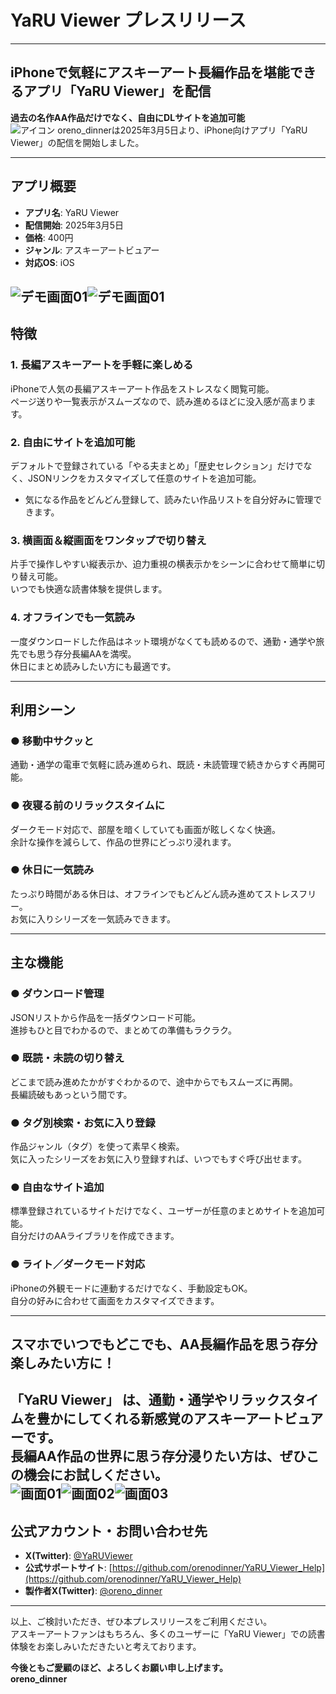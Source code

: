 # YaRU Viewer プレスリリース
---

## iPhoneで気軽にアスキーアート長編作品を堪能できるアプリ「YaRU Viewer」を配信  
**過去の名作AA作品だけでなく、自由にDLサイトを追加可能**  
![アイコン](https://orenodinner.github.io/YaRU_Viewer_Help/PressKit/YaRUViewer_icon.png "アイコン")
oreno_dinnerは2025年3月5日より、iPhone向けアプリ「YaRU Viewer」の配信を開始しました。  

---

## アプリ概要  
- **アプリ名**: YaRU Viewer  
- **配信開始**: 2025年3月5日  
- **価格**: 400円  
- **ジャンル**: アスキーアートビュアー  
- **対応OS**: iOS  

![デモ画面01](https://orenodinner.github.io/YaRU_Viewer_Help/PressKit/Press_1.png "デモ画面01")![デモ画面01](https://orenodinner.github.io/YaRU_Viewer_Help/PressKit/Press_2.png "デモ画面02")
---
## 特徴  

### 1. 長編アスキーアートを手軽に楽しめる  
iPhoneで人気の長編アスキーアート作品をストレスなく閲覧可能。  
ページ送りや一覧表示がスムーズなので、読み進めるほどに没入感が高まります。  

### 2. 自由にサイトを追加可能  
デフォルトで登録されている「やる夫まとめ」「歴史セレクション」だけでなく、JSONリンクをカスタマイズして任意のサイトを追加可能。  
- 気になる作品をどんどん登録して、読みたい作品リストを自分好みに管理できます。  

### 3. 横画面＆縦画面をワンタップで切り替え  
片手で操作しやすい縦表示か、迫力重視の横表示かをシーンに合わせて簡単に切り替え可能。  
いつでも快適な読書体験を提供します。  

### 4. オフラインでも一気読み  
一度ダウンロードした作品はネット環境がなくても読めるので、通勤・通学や旅先でも思う存分長編AAを満喫。  
休日にまとめ読みしたい方にも最適です。  

---

## 利用シーン  

### ● 移動中サクッと  
通勤・通学の電車で気軽に読み進められ、既読・未読管理で続きからすぐ再開可能。  

### ● 夜寝る前のリラックスタイムに  
ダークモード対応で、部屋を暗くしていても画面が眩しくなく快適。  
余計な操作を減らして、作品の世界にどっぷり浸れます。  

### ● 休日に一気読み  
たっぷり時間がある休日は、オフラインでもどんどん読み進めてストレスフリー。  
お気に入りシリーズを一気読みできます。  

---

## 主な機能  

### ● ダウンロード管理  
JSONリストから作品を一括ダウンロード可能。  
進捗もひと目でわかるので、まとめての準備もラクラク。  

### ● 既読・未読の切り替え  
どこまで読み進めたかがすぐわかるので、途中からでもスムーズに再開。  
長編読破もあっという間です。  

### ● タグ別検索・お気に入り登録  
作品ジャンル（タグ）を使って素早く検索。  
気に入ったシリーズをお気に入り登録すれば、いつでもすぐ呼び出せます。  

### ● 自由なサイト追加  
標準登録されているサイトだけでなく、ユーザーが任意のまとめサイトを追加可能。  
自分だけのAAライブラリを作成できます。  

### ● ライト／ダークモード対応  
iPhoneの外観モードに連動するだけでなく、手動設定もOK。  
自分の好みに合わせて画面をカスタマイズできます。  

---

## スマホでいつでもどこでも、AA長編作品を思う存分楽しみたい方に！  
**「YaRU Viewer」 は、通勤・通学やリラックスタイムを豊かにしてくれる新感覚のアスキーアートビュアーです。**  
長編AA作品の世界に思う存分浸りたい方は、ぜひこの機会にお試しください。  
![画面01](https://orenodinner.github.io/YaRU_Viewer_Help/PressKit/store_1.png "画面01")![画面02](https://orenodinner.github.io/YaRU_Viewer_Help/PressKit/store_3.png "画面02")![画面03](https://orenodinner.github.io/YaRU_Viewer_Help/PressKit/store_3.png "画面03")
---

## 公式アカウント・お問い合わせ先  
- **X(Twitter)**: [@YaRUViewer](https://x.com/YaRUViewer)  
- **公式サポートサイト**: [https://github.com/orenodinner/YaRU_Viewer_Help](https://github.com/orenodinner/YaRU_Viewer_Help)  
- **製作者X(Twitter)**: [@oreno_dinner](https://x.com/oreno_dinner)  

---

以上、ご検討いただき、ぜひ本プレスリリースをご利用ください。  
アスキーアートファンはもちろん、多くのユーザーに「YaRU Viewer」での読書体験をお楽しみいただきたいと考えております。  

**今後ともご愛顧のほど、よろしくお願い申し上げます。**  
**oreno_dinner**  
